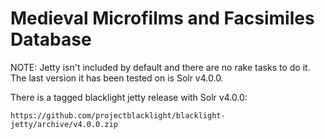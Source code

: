 # Medieval Microfilms and Facsimiles Database

NOTE: Jetty isn't included by default and there are no rake tasks to do it.
The last version it has been tested on is Solr v4.0.0.

There is a tagged blacklight jetty release with Solr v4.0.0:

    https://github.com/projectblacklight/blacklight-jetty/archive/v4.0.0.zip
